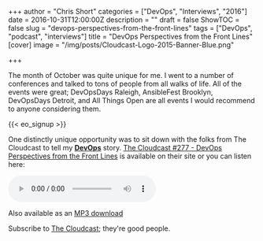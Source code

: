 +++
author = "Chris Short"
categories = ["DevOps", "Interviews", "2016"]
date = 2016-10-31T12:00:00Z
description = ""
draft = false
ShowTOC = false
slug = "devops-perspectives-from-the-front-lines"
tags = ["DevOps", "podcast", "interviews"]
title = "DevOps Perspectives from the Front Lines"
[cover]
image = "/img/posts/Cloudcast-Logo-2015-Banner-Blue.png"

+++

The month of October was quite unique for me. I went to a number of conferences and talked to tons of people from all walks of life. All of the events were great; DevOpsDays Raleigh, AnsibleFest Brooklyn, DevOpsDays Detroit, and All Things Open are all events I would recommend to anyone considering them.

{{< eo_signup >}}

One distinctly unique opportunity was to sit down with the folks from The Cloudcast to tell my [**DevOps**](https://devopsish.com/) story. [The Cloudcast #277 - DevOps Perspectives from the Front Lines](http://www.thecloudcast.net/2016/10/the-cloudcast-277-devops-perspective.html) is available on their site or you can listen here:

<audio controls>
  <source src="https://cdn.chrisshort.net/file/chrisshort/the-cloudcast-277-devops-perspectives-from-the-front-lines.mp3" type="audio/mpeg">
Your browser does not support the audio element but you can download it as an MP3.
</audio>

Also available as an [MP3 download](https://cdn.chrisshort.net/file/chrisshort/the-cloudcast-277-devops-perspectives-from-the-front-lines.mp3)

Subscribe to [The Cloudcast](http://www.thecloudcast.net/2016/10/the-cloudcast-277-devops-perspective.html); they're good people.
